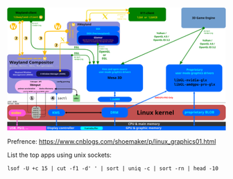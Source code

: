 ![The_Linux_Graphics_Stack_and_glamor](../pics/The_Linux_Graphics_Stack_and_glamor.svg)



Prefrence: https://www.cnblogs.com/shoemaker/p/linux_graphics01.html

List the top apps using unix sockets:
```
lsof -U +c 15 | cut -f1 -d' ' | sort | uniq -c | sort -rn | head -10
```

